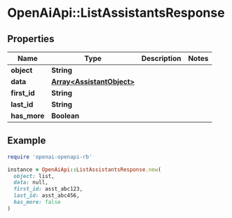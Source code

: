 # OpenAiApi::ListAssistantsResponse

## Properties

| Name | Type | Description | Notes |
| ---- | ---- | ----------- | ----- |
| **object** | **String** |  |  |
| **data** | [**Array&lt;AssistantObject&gt;**](AssistantObject.md) |  |  |
| **first_id** | **String** |  |  |
| **last_id** | **String** |  |  |
| **has_more** | **Boolean** |  |  |

## Example

```ruby
require 'openai-openapi-rb'

instance = OpenAiApi::ListAssistantsResponse.new(
  object: list,
  data: null,
  first_id: asst_abc123,
  last_id: asst_abc456,
  has_more: false
)
```

